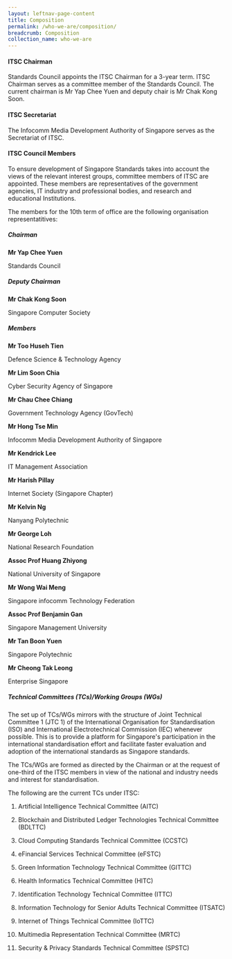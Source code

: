 ```yaml
---
layout: leftnav-page-content
title: Composition
permalink: /who-we-are/composition/
breadcrumb: Composition
collection_name: who-we-are
---
```


#### ITSC Chairman
Standards Council appoints the ITSC Chairman for a 3-year term. ITSC Chairman serves as a committee member of the Standards Council. The current chairman is Mr Yap Chee Yuen and deputy chair is Mr Chak Kong Soon.

#### ITSC Secretariat
The Infocomm Media Development Authority of Singapore serves as the Secretariat of ITSC.

#### ITSC Council Members
To ensure development of Singapore Standards takes into account the views of the relevant interest groups, committee members of ITSC are appointed. These members are representatives of the government agencies, IT industry and professional bodies, and research and educational Institutions.

The members for the 10th term of office are the following organisation representatitives:

##### Chairman

**Mr Yap Chee Yuen**

Standards Council

##### Deputy Chairman

**Mr Chak Kong Soon**

Singapore Computer Society

##### Members

**Mr Too Huseh Tien**

Defence Science & Technology Agency

**Mr Lim Soon Chia**

Cyber Security Agency of Singapore

**Mr Chau Chee Chiang**

Government Technology Agency (GovTech)

**Mr Hong Tse Min**

Infocomm Media Development Authority of Singapore

**Mr Kendrick Lee**

IT Management Association

**Mr Harish Pillay**

Internet Society (Singapore Chapter)

**Mr Kelvin Ng**

Nanyang Polytechnic

**Mr George Loh**

National Research Foundation

**Assoc Prof Huang Zhiyong**

National University of Singapore

**Mr Wong Wai Meng**

Singapore infocomm Technology Federation

**Assoc Prof Benjamin Gan**

Singapore Management University

**Mr Tan Boon Yuen**

Singapore Polytechnic

**Mr Cheong Tak Leong**

Enterprise Singapore


##### Technical Committees (TCs)/Working Groups (WGs)

The set up of TCs/WGs mirrors with the structure of Joint Technical Committee 1 (JTC 1) of the International Organisation for Standardisation (ISO) and International Electrotechnical Commission (IEC) whenever possible. This is to provide a platform for Singapore's participation in the international standardisation effort and facilitate faster evaluation and adoption of the international standards as Singapore standards.

The TCs/WGs are formed as directed by the Chairman or at the request of one-third of the ITSC members in view of the national and industry needs and interest for standardisation.

The following are the current TCs under ITSC:

1. Artificial Intelligence Technical Committee (AITC)

2. Blockchain and Distributed Ledger Technologies Technical Committee (BDLTTC) 

3. Cloud Computing Standards Technical Committee (CCSTC)

4. eFinancial Services Technical Committee (eFSTC)

5. Green Information Technology Technical Committee (GITTC)

6. Health Informatics Technical Committee (HITC)

7. Identification Technology Technical Committee (ITTC)

8. Information Technology for Senior Adults Technical Committee (ITSATC)

9. Internet of Things Technical Committee (IoTTC)

10. Multimedia Representation Technical Committee (MRTC)

11. Security & Privacy Standards Technical Committee (SPSTC)
